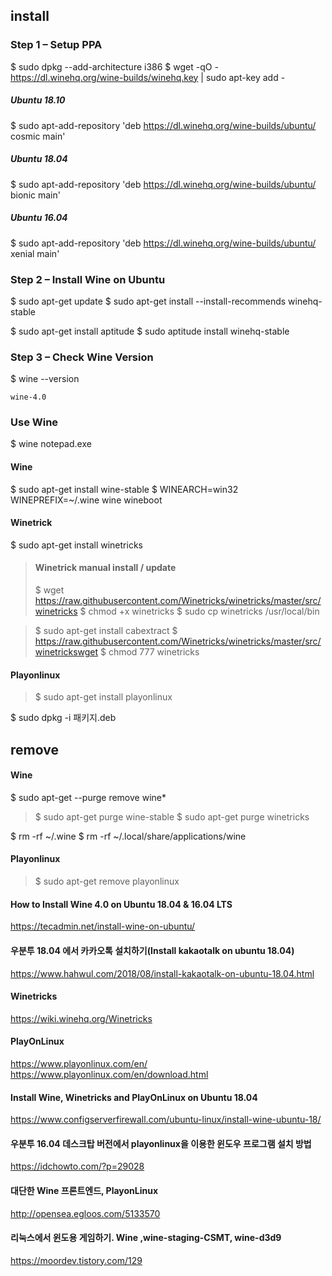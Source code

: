## install

### Step 1 – Setup PPA
$ sudo dpkg --add-architecture i386
$ wget -qO - https://dl.winehq.org/wine-builds/winehq.key | sudo apt-key add -

#####  Ubuntu 18.10 
$ sudo apt-add-repository 'deb https://dl.winehq.org/wine-builds/ubuntu/ cosmic main'
#####  Ubuntu 18.04 
$ sudo apt-add-repository 'deb https://dl.winehq.org/wine-builds/ubuntu/ bionic main'
#####  Ubuntu 16.04 
$ sudo apt-add-repository 'deb https://dl.winehq.org/wine-builds/ubuntu/ xenial main'

### Step 2 – Install Wine on Ubuntu
$ sudo apt-get update
$ sudo apt-get install --install-recommends winehq-stable

$ sudo apt-get install aptitude
$ sudo aptitude install winehq-stable

### Step 3 – Check Wine Version
$ wine --version
```
wine-4.0
```

### Use Wine
$ wine notepad.exe



#### Wine
$ sudo apt-get install wine-stable
$ WINEARCH=win32 WINEPREFIX=~/.wine wine wineboot

#### Winetrick
$ sudo apt-get install winetricks
> #### Winetrick manual install / update
>$ wget  https://raw.githubusercontent.com/Winetricks/winetricks/master/src/winetricks
>$ chmod +x winetricks
>$ sudo cp winetricks /usr/local/bin

> 
>$ sudo apt-get install cabextract
>$  https://raw.githubusercontent.com/Winetricks/winetricks/master/src/winetrickswget
>$ chmod 777 winetricks

#### Playonlinux
>$ sudo apt-get install playonlinux

$ sudo dpkg -i 패키지.deb

## remove

#### Wine
$ sudo apt-get --purge remove wine*
> $ sudo apt-get purge wine-stable
> $ sudo apt-get purge winetricks

$ rm -rf ~/.wine
$ rm -rf ~/.local/share/applications/wine

#### Playonlinux
>$ sudo apt-get remove playonlinux


#### How to Install Wine 4.0 on Ubuntu 18.04 & 16.04 LTS
https://tecadmin.net/install-wine-on-ubuntu/

#### 우분투 18.04 에서 카카오톡 설치하기(Install kakaotalk on ubuntu 18.04)
https://www.hahwul.com/2018/08/install-kakaotalk-on-ubuntu-18.04.html

#### Winetricks
https://wiki.winehq.org/Winetricks

#### PlayOnLinux
https://www.playonlinux.com/en/
https://www.playonlinux.com/en/download.html

#### Install Wine, Winetricks and PlayOnLinux on Ubuntu 18.04
https://www.configserverfirewall.com/ubuntu-linux/install-wine-ubuntu-18/

#### 우분투 16.04 데스크탑 버전에서 playonlinux을 이용한 윈도우 프로그램 설치 방법
https://idchowto.com/?p=29028

#### 대단한 Wine 프론트엔드, PlayonLinux
http://opensea.egloos.com/5133570

#### 리눅스에서 윈도용 게임하기. Wine ,wine-staging-CSMT, wine-d3d9
https://moordev.tistory.com/129
